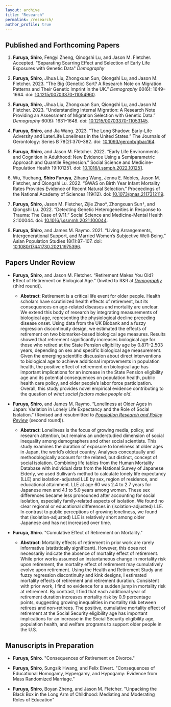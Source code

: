 ```yaml
---
layout: archive
title: "Research"
permalink: /research/
author_profile: true
---
```


## Published and Forthcoming Papers
1. **Furuya, Shiro**, Fengyi Zheng, Qinogshi Lu, and Jason M. Fletcher. Accepted. "Separating Scarring Effect and Selection of Early Life Exposures with Genetic Data" *Demography*

2. **Furuya, Shiro**, Jihua Liu, Zhongxuan Sun, Qiongshi Lu, and Jason M. Fletcher. 2023. “The Big (Genetic) Sort? A Research Note on Migration Patterns and Their Genetic Imprint in the UK.” *Demography* 60(6): 1649–1664. doi: [10.1215/00703370-11054960](https://doi.org/10.1215/00703370-11054960).

3. **Furuya, Shiro**, Jihua Liu, Zhongxuan Sun, Qiongshi Lu, and Jason M. Fletcher. 2023. “Understanding Internal Migration: A Research Note Providing an Assessment of Migration Selection with Genetic Data.” *Demography* 60(6): 1631–1648. doi: [10.1215/00703370-11053145](https://doi.org/10.1215/00703370-11053145).

4. **Furuya, Shiro**, and Jia Wang. 2023. “The Long Shadow: Early-Life Adversity and LaterLife Loneliness in the United States.” The Journals of Gerontology: Series B 78(2):370–382. doi: [10.1093/geronb/gbac164](https://doi.org/10.1093/geronb/gbac164).

5. **Furuya, Shiro**, and Jason M. Fletcher. 2022. “Early Life Environments and Cognition in Adulthood: New Evidence Using a Semiparametric Approach and Quantile Regression.” Social Science and Medicine-Population Health 19:101251. doi: [10.1016/j.ssmph.2022.101251](https://doi.org/10.1016/j.ssmph.2022.101251).

6. Wu, Yuchang, **Shiro Furuya**, Zihang Wang, Jenna E. Nobles, Jason M. Fletcher, and Qiongshi Lu. 2022. “GWAS on Birth Year Infant Mortality Rates Provides Evidence of Recent Natural Selection.” Proceedings of the National Academy of Sciences 119(12). doi: [10.1073/pnas.2117312119](https://doi.org/10.1073/pnas.2117312119).

7. **Furuya, Shiro**, Jason M. Fletcher, Zijie Zhao*, Zhongxuan Sun†, and Qiongshi Lu. 2022. “Detecting Genetic Heterogeneities in Response to Trauma: The Case of 9/11.” Social Science and Medicine-Mental Health 2:100044. doi: [10.1016/j.ssmmh.2021.100044](https://doi.org/10.1016/j.ssmmh.2021.100044).

8. **Furuya, Shiro**, and James M. Raymo. 2021. “Living Arrangements, Intergenerational Support, and Married Women’s Subjective Well-Being.” Asian Population Studies 18(1):87–107. doi: [10.1080/17441730.2021.1975396](https://doi.org/10.1080/17441730.2021.1975396).

## Papers Under Review
- **Furuya, Shiro**, and Jason M. Fletcher. “Retirement Makes You Old? Effect of Retirement on Biological Age.” (Invited to R&R at [*Demography*](https://read.dukeupress.edu/demography) (third round)).
  - **Abstract**: Retirement is a critical life event for older people. Health scholars have scrutinized health effects of retirement, but its consequences on age-related diseases and mortality are unclear. We extend this body of research by integrating measurements of biological age, representing the physiological decline preceding disease onset. Using data from the UK Biobank and a fuzzy regression discontinuity design, we estimated the effects of retirement on two biomarker-based biological age measures. Results showed that retirement significantly increases biological age for those who retired at the State Pension eligibility age by 0.871–2.503 years, depending on sex and specific biological age measurement. Given the emerging scientific discussion about direct interventions to biological age to achieve additional improvements in population health, the positive effect of retirement on biological age has important implications for an increase in the State Pension eligibility age and its potential consequences on population health, public health care policy, and older people’s labor force participation. Overall, this study provides novel empirical evidence contributing to the question of *what social factors make people old*.

- **Furuya, Shiro**, and James M. Raymo. “Loneliness at Older Ages in Japan: Variation in Lonely Life Expectancy and the Role of Social Isolation.” (Revised and resubmitted to [*Population Research and Policy Review*](https://link.springer.com/journal/11113) (second round)).
  - **Abstract**: Loneliness is the focus of growing media, policy, and research attention, but remains an understudied dimension of social inequality among demographers and other social scientists. This study examines the duration of exposure to loneliness at older ages in Japan, the world’s oldest country. Analyses conceptually and methodologically account for the related, but distinct, concept of social isolation. Combining life tables from the Human Mortality Database with individual data from the National Survey of Japanese Elderly, we used Sullivan’s method to calculate lonely life expectancy (LLE) and isolation-adjusted LLE by sex, region of residence, and educational attainment. LLE at age 60 was 2.4 to 2.7 years for Japanese men and 4.1 to 5.0 years among women. These sex differences became less pronounced after accounting for social isolation, especially family-related aspects of isolation. We found no clear regional or educational differences in (isolation-adjusted) LLE. In contrast to public perceptions of growing loneliness, we found that (isolation-adjusted) LLE is relatively short among older Japanese and has not increased over time.

- **Furuya, Shiro**. "Cumulative Effect of Retirement on Mortality."
  - **Abstract**: Mortality effects of retirement in prior work are rarely informative (statistically significant). However, this does not necessarily indicate the absence of mortality effect of retirement. While prior works assumed an instantaneous change in mortality risk upon retirement, the mortality effect of retirement may cumulatively evolve upon retirement. Using the Health and Retirement Study and fuzzy regression discontinuity and kink designs, I estimated mortality effects of retirement and retirement duration. Consistent with prior work, I find no evidence for a sudden jump in mortality risk at retirement. By contrast, I find that each additional year of retirement duration increases mortality risk by 0.9 percentage points, suggesting growing inequalities in mortality risk between retirees and non-retirees. The positive, cumulative mortality effect of retirement at the Social Security eligibility age has important implications for an increase in the Social Security eligibility age, population health, and welfare programs to support older people in the U.S.

## Manuscripts in Preparation
- **Furuya, Shiro**. "Consequences of Retirement on Divorce."

- **Furuya, Shiro**, Sungsik Hwang, and Felix Elwert. "Consequences of Educational Homogamy, Hypergamy, and Hypogamy: Evidence from Mass Randomized Marriage."

- **Furuya, Shiro**, Boyan Zheng, and Jason M. Fletcher. "Unpacking the Black Box in the Long Arm of Childhood: Mediating and Moderating Roles of Education"
